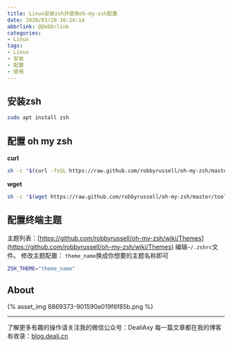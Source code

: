 ```yaml
---
title: Linux安装zsh并使用oh-my-zsh配置
date: 2020/03/28 16:24:14
abbrlink: @@abbrlink
categories:
- Linux
tags:
- Linux
- 安装
- 配置
- 使用
---
```

## 安装zsh
```bash
sudo apt install zsh
```

## 配置 oh my zsh
**curl**
```bash
sh -c "$(curl -fsSL https://raw.github.com/robbyrussell/oh-my-zsh/master/tools/install.sh)"
```

**wget**
```bash
sh -c "$(wget https://raw.github.com/robbyrussell/oh-my-zsh/master/tools/install.sh -O -)"
```

## 配置终端主题
主题列表：[https://github.com/robbyrussell/oh-my-zsh/wiki/Themes](https://github.com/robbyrussell/oh-my-zsh/wiki/Themes)
编辑`~/.zshrc`文件。
修改主题配置：
`theme_name`换成你想要的主题名称即可
```bash
ZSH_THEME="theme_name"
```

## About
{% asset_img 8869373-901590e019f6f85b.png %}

---------------
了解更多有趣的操作请关注我的微信公众号：DealiAxy
每一篇文章都在我的博客有收录：[blog.deali.cn](http://blog.deali.cn)
